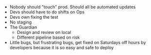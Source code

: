 - Nobody should "touch" prod. Should all be automated updates
- Devs should have to do shifts on Ops
- Devs own fixing the test
- No staging
- The Guardian
	- Design and review on local
	- Different pipeline based on risk
- Little bugs, but frustrating bugs, get fixed on Saturdays off hours by developers because it is so easy and safe to deploy